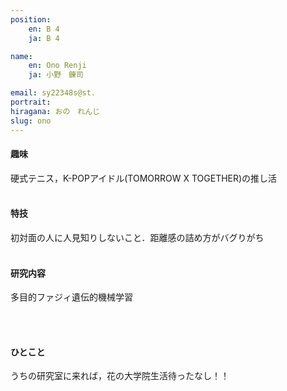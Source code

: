 ```yaml
---
position:
    en: B 4
    ja: B 4

name: 
    en: Ono Renji
    ja: 小野　錬司

email: sy22348s@st.
portrait: 
hiragana: おの　れんじ
slug: ono
---
```


#### 趣味
硬式テニス，K-POPアイドル(TOMORROW X TOGETHER)の推し活
<br><br>

#### 特技
初対面の人に人見知りしないこと．距離感の詰め方がバグりがち
<br><br>

#### 研究内容
多目的ファジィ遺伝的機械学習

<br><br>

#### ひとこと
うちの研究室に来れば，花の大学院生活待ったなし！！
<br><br>
